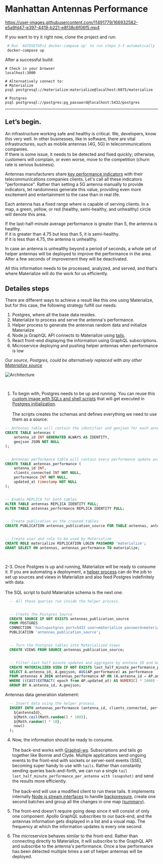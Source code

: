 # Manhattan Antennas Performance

https://user-images.githubusercontent.com/11491779/166932582-e5a9fd47-e397-4419-b221-e8f38c6f06f5.mp4

If you want to try it right now, clone the project and run:

```bash
 # Run `AUTOSETUP=1 docker-compose up` to run steps 2-3 automatically
 docker-compose up
```

After a successful build:

```
# Check in your browser
localhost:3000

# Alternatively connect to:
# Materialize
psql postgresql://materialize:materialize@localhost:6875/materialize

# Postgres
psql postgresql://postgres:pg_password@localhost:5432/postgres
```

---

## Let’s begin.

An infrastructure working safe and healthy is critical. We, developers, know this very well. In other businesses, like in software, there are vital infrastructures, such as mobile antennas (4G, 5G) in telecommunications companies. <br/>
If there is some issue, it needs to be detected and fixed quickly; otherwise, customers will complain, or even worse, move to the competition (churn rate is serious business).

Antennas manufacturers share [key performance indicators](https://www.ericsson.com/en/reports-and-papers/white-papers/performance-verification-for-5g-nr-deployments) with their telecommunications companies clients. Let's call all these indicators "performance". Rather than setting a 5G antenna manually to provide indicators, let randomness generate this value, providing even more excitement and entertainment to the case than in real life.

Each antenna has a fixed range where is capable of serving clients. In a map, a green, yellow, or red (healthy, semi-healthy, and unhealthy) circle will denote this area.

If the last-half-minute average performance is greater than 5, the antenna is healthy. <br/>
If it is greater than 4.75 but less than 5, it is semi-healthy. <br/>
If it is less than 4.75, the antenna is unhealthy. <br/>

In case an antenna is unhealthy beyond a period of seconds, a whole set of helper antennas will be deployed to improve the performance in the area. After a few seconds of improvement they will be deactivated.

All this information needs to be processed, analyzed, and served, and that's where Materialize will do the work for us efficiently.

## Detailes steps

There are different ways to achieve a result like this one using Materialize, but for this case, the following strategy fulfill our needs:

1.  Postgres, where all the base data resides.
2.  Materialize to process and serve the antenna's performance.
3.  Helper process to generate the antennas random data and initialize Materialize
4.  Node.js GraphQL API connects to Materialize using [tails](https://materialize.com/docs/sql/tail/#conceptual-framework).
5.  React front-end displaying the information using GraphQL subscriptions.
6.  Microservice deploying and pushing helper antennas when performance is low

_Our source, Postgres, could be alternatively replaced with any other [Materialize source](https://materialize.com/docs/sql/create-source/#conceptual-framework)_

![Architecture](https://user-images.githubusercontent.com/11491779/155920578-7984244a-6382-4628-a87b-00e1f6ad1acd.png)

<br/>

1. To begin with, Postgres needs to be up and running. You can reuse this [custom image with SQLs and shell scripts](https://github.com/MaterializeInc/developer-experience/tree/main/mz-playground/postgres-graphql/postgres) that will get executed in [Postgres initialization](https://github.com/docker-library/docs/blob/master/postgres/README.md#initialization-scripts). <br/><br/> The scripts creates the schemas and defines everything we need to use them as a source:

```sql
-- Antennas table will contain the identifier and geojson for each antenna.
CREATE TABLE antennas (
    antenna_id INT GENERATED ALWAYS AS IDENTITY,
    geojson JSON NOT NULL
);


-- Antennas performance table will contain every performance update available
CREATE TABLE antennas_performance (
    antenna_id INT,
    clients_connected INT NOT NULL,
    performance INT NOT NULL,
    updated_at timestamp NOT NULL
);


-- Enable REPLICA for both tables
ALTER TABLE antennas REPLICA IDENTITY FULL;
ALTER TABLE antennas_performance REPLICA IDENTITY FULL;


-- Create publication on the created tables
CREATE PUBLICATION antennas_publication_source FOR TABLE antennas, antennas_performance;


-- Create user and role to be used by Materialize
CREATE ROLE materialize REPLICATION LOGIN PASSWORD 'materialize';
GRANT SELECT ON antennas, antennas_performance TO materialize;
```

<br/>

2-3. Once Postgres is up and running, Materialize will be ready to consume it. If you are automating a deployment, a [helper process](https://github.com/MaterializeInc/developer-experience/blob/main/mz-playground/postgres-graphql/helper/src/app.ts) can do the job to set up sources and views in Materialize and also feed Postgres indefinitely with data.<br/><br/> The SQL script to build Materialize schema is the next one:

```sql
  -- All these queries run inside the helper process.


  -- Create the Postgres Source
  CREATE SOURCE IF NOT EXISTS antennas_publication_source
  FROM POSTGRES
  CONNECTION 'host=postgres port=5432 user=materialize password=materialize dbname=postgres'
  PUBLICATION 'antennas_publication_source';


  -- Turn the Postgres tables into Materialized Views
  CREATE VIEWS FROM SOURCE antennas_publication_source;


  -- Filter last half minute updates and aggregate by anntena ID and GeoJSON to obtain the average performance in the last half minute.
  CREATE MATERIALIZED VIEW IF NOT EXISTS last_half_minute_performance_per_antenna AS
  SELECT A.antenna_id, A.geojson, AVG(AP.performance) as performance
  FROM antennas A JOIN antennas_performance AP ON (A.antenna_id = AP.antenna_id)
  WHERE ((CAST(EXTRACT( epoch from AP.updated_at) AS NUMERIC) * 1000) + 30000) > mz_logical_timestamp()
  GROUP BY A.antenna_id, A.geojson;
```

Antennas data generation statement:

```sql
  -- Insert data using the helper process.
  INSERT INTO antennas_performance (antenna_id, clients_connected, performance, updated_at) VALUES (
    ${antennaId},
    ${Math.ceil(Math.random() * 100)},
    ${Math.random() * 10},
    now()
  );
```

4. Now, the information should be ready to consume. <br/><br/>
   The back-end works with [Graphql-ws](https://github.com/enisdenjo/graphql-ws). Subscriptions and tails go together like Bonnie and Clyde. Multiple applications send ongoing events to the front-end with sockets or server-sent events (SSE), becoming super handy to use with `tails`. Rather than constantly sending queries back-and-forth, we can run a single `tail last_half_minute_performance_per_antenna with (snapshot)` and send the results more efficiently. <br/><br/>
   The back-end will use a modified client to run these tails. It implements internally [Node.js stream interfaces](https://nodejs.org/api/stream.html) to handle [backpressure](https://github.com/MaterializeInc/developer-experience/blob/main/mz-playground/postgres-graphql/backend/src/MaterializeClient/TailStream/index.ts), create one second batches and group all the changes in one map [(summary)](https://github.com/MaterializeInc/developer-experience/blob/main/mz-playground/postgres-graphql/backend/src/MaterializeClient/TransformStream/index.ts).

5. The front-end doesn't require going deep since it will consist of only one component. Apollo GraphQL subscribes to our back-end, and the antennas information gets displayed in a list and a visual map. The frequency at which the information updates is every one second.

6. The microservice behaves similar to the front-end. Rather than connecting directly to Materialize, it will subscribe to the GraphQL API and subscribe to the antenna's performance. Once a low performance has been detected multiple times a set of helper antennas will be deployed.
